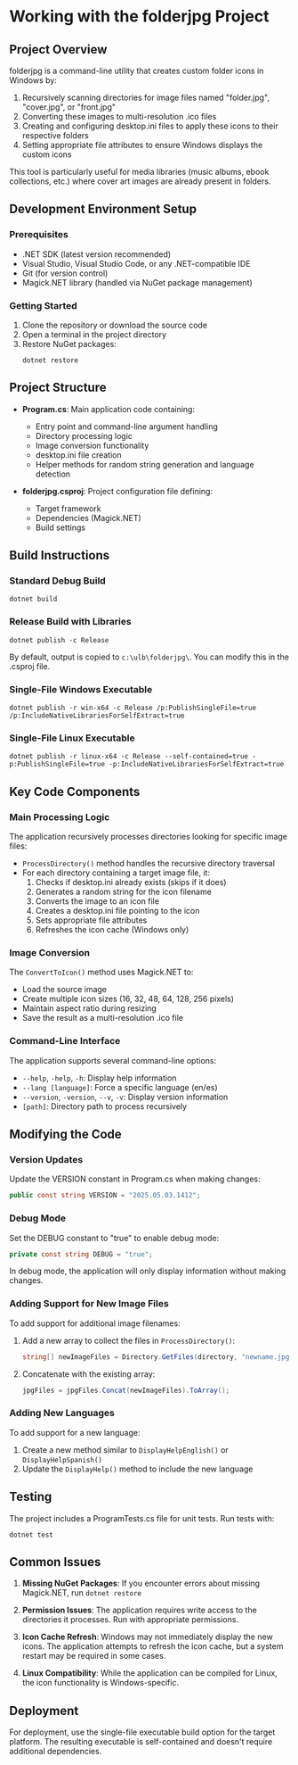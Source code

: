 # Working with the folderjpg Project

## Project Overview

folderjpg is a command-line utility that creates custom folder icons in Windows by:
1. Recursively scanning directories for image files named "folder.jpg", "cover.jpg", or "front.jpg"
2. Converting these images to multi-resolution .ico files
3. Creating and configuring desktop.ini files to apply these icons to their respective folders
4. Setting appropriate file attributes to ensure Windows displays the custom icons

This tool is particularly useful for media libraries (music albums, ebook collections, etc.) where cover art images are already present in folders.

## Development Environment Setup

### Prerequisites
- .NET SDK (latest version recommended)
- Visual Studio, Visual Studio Code, or any .NET-compatible IDE
- Git (for version control)
- Magick.NET library (handled via NuGet package management)

### Getting Started
1. Clone the repository or download the source code
2. Open a terminal in the project directory
3. Restore NuGet packages:
   ```
   dotnet restore
   ```

## Project Structure

- **Program.cs**: Main application code containing:
  - Entry point and command-line argument handling
  - Directory processing logic
  - Image conversion functionality
  - desktop.ini file creation
  - Helper methods for random string generation and language detection

- **folderjpg.csproj**: Project configuration file defining:
  - Target framework
  - Dependencies (Magick.NET)
  - Build settings

## Build Instructions

### Standard Debug Build
```
dotnet build
```

### Release Build with Libraries
```
dotnet publish -c Release
```
By default, output is copied to `c:\ulb\folderjpg\`. You can modify this in the .csproj file.

### Single-File Windows Executable
```
dotnet publish -r win-x64 -c Release /p:PublishSingleFile=true /p:IncludeNativeLibrariesForSelfExtract=true
```

### Single-File Linux Executable
```
dotnet publish -r linux-x64 -c Release --self-contained=true -p:PublishSingleFile=true -p:IncludeNativeLibrariesForSelfExtract=true
```

## Key Code Components

### Main Processing Logic
The application recursively processes directories looking for specific image files:
- `ProcessDirectory()` method handles the recursive directory traversal
- For each directory containing a target image file, it:
  1. Checks if desktop.ini already exists (skips if it does)
  2. Generates a random string for the icon filename
  3. Converts the image to an icon file
  4. Creates a desktop.ini file pointing to the icon
  5. Sets appropriate file attributes
  6. Refreshes the icon cache (Windows only)

### Image Conversion
The `ConvertToIcon()` method uses Magick.NET to:
- Load the source image
- Create multiple icon sizes (16, 32, 48, 64, 128, 256 pixels)
- Maintain aspect ratio during resizing
- Save the result as a multi-resolution .ico file

### Command-Line Interface
The application supports several command-line options:
- `--help`, `-help`, `-h`: Display help information
- `--lang [language]`: Force a specific language (en/es)
- `--version`, `-version`, `--v`, `-v`: Display version information
- `[path]`: Directory path to process recursively

## Modifying the Code

### Version Updates
Update the VERSION constant in Program.cs when making changes:
```csharp
public const string VERSION = "2025.05.03.1412";
```

### Debug Mode
Set the DEBUG constant to "true" to enable debug mode:
```csharp
private const string DEBUG = "true";
```
In debug mode, the application will only display information without making changes.

### Adding Support for New Image Files
To add support for additional image filenames:
1. Add a new array to collect the files in `ProcessDirectory()`:
   ```csharp
   string[] newImageFiles = Directory.GetFiles(directory, "newname.jpg", SearchOption.TopDirectoryOnly);
   ```
2. Concatenate with the existing array:
   ```csharp
   jpgFiles = jpgFiles.Concat(newImageFiles).ToArray();
   ```

### Adding New Languages
To add support for a new language:
1. Create a new method similar to `DisplayHelpEnglish()` or `DisplayHelpSpanish()`
2. Update the `DisplayHelp()` method to include the new language

## Testing

The project includes a ProgramTests.cs file for unit tests. Run tests with:
```
dotnet test
```

## Common Issues

1. **Missing NuGet Packages**: If you encounter errors about missing Magick.NET, run `dotnet restore`

2. **Permission Issues**: The application requires write access to the directories it processes. Run with appropriate permissions.

3. **Icon Cache Refresh**: Windows may not immediately display the new icons. The application attempts to refresh the icon cache, but a system restart may be required in some cases.

4. **Linux Compatibility**: While the application can be compiled for Linux, the icon functionality is Windows-specific.

## Deployment

For deployment, use the single-file executable build option for the target platform. The resulting executable is self-contained and doesn't require additional dependencies.
